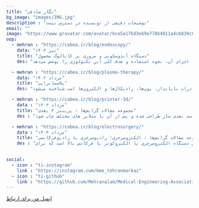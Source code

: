 ```yaml
---
title: "نگار صادقی"
bg_image: "images/IMG.jpg"
description : "توضیحات دقیقی از نویسنده در دسترس نیست"
email: ""
image: "https://www.gravatar.com/avatar/bce5a17bd3eb9e778b4011a4cb839c66?s=128&pg&d=identicon" 
oop:
  - mehran : "https://cabea.ir/blog/endoscopy/"
    data: "تیر ۱۴۰۳"
    title: "دستگاه آندوسکوپی و مروری بر کاتالوگ محصول"
    des: "اندوسکوپی یک روش تشخیصی پزشکی کم‌تهاجمی است که از یک ابزار تخصصی به نام اندوسکوپ برای مشاهده سطوح داخلی اعضا یا بافت‌ها با جزئیات استفاده می‌کند. این راهنما نحوه کار دستگاه‌های اندوسکوپی، اجزای آن، نحوه استفاده و هدف کلی این تکنولوژی را پوشش می‌دهد."

  - mehran : "https://cabea.ir/blog/plasma-therapy/"
    data: "مرداد ۱۴۰۲"
    title: "پلاسماتراپی"
    des: "پلاسما حالت چهارم ماده و به عنوان گاز شبه خنثی یونیزه شده که متشکل از فوتون‌ها، ذرات خنثی، ذرات ناپایدار، یون‌ها، رادیکال‌ها و الکترون‌ها است شناخته می‌شود"

  - mehran : "https://cabea.ir/blog/printer-3d/"
    data : "مرداد ۱۴۰۳"
    title: "مجموعه مقالات گرایش‌ها : پرینتر ۳ بعدی"
    des : "پرینتر سه بعدی یکی از فناوری های نوظهور است و این قابلیت را دارد تا هر جسم سه بعدی را با هر نوع پیچیدگی تولید کند؛ برای این کار الزم است تنها شکل مورد نظر در یکی از نرم افزارهای سه بعدی ساز طراحی شده و پس از آن با متلایر های مختلف چاپ شود."

  - mehran : "https://cabea.ir/blog/electrosurgery/"
    data : "مرداد ۱۴۰۳"
    title: "مجموعه مقالات گرایش‌ها : الکتروسرجری؛ رادیوسرجری یا رادیوفرکانسی"
    des : "نوعي دستگاه الکتروسرجري يا الکتروکوتر با فرکانس بالا است که براي RF دستگاه برداشتن ضايعات پوستي از جمله خال، زگيل، اسکار و جاي زخم استفاده مي شود"

      
social:
  - icon : "ti-instagram"
    link : "https://instagram.com/bme_tehranmarkaz"
  - icon : "ti-github"
    link : "https://github.com/Mehranalam/Medical-Engineering-Association"
---
```





<p style="color: red;"><a href="mailto:negarsadeghi03@gmail.com">ایمیل من برای ارتباط</a></p>
